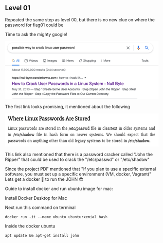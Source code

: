 <h2>Level 01</h2>

Repeated the same step as level 00, but there is no new clue on where the password for flag01 could be

Time to ask the mighty google!

![alt text](./screenshot/image1.png)

The first link looks promising, it mentioned about the following

![alt text](./screenshot/image2.png)

This link also mentioned that there is a password cracker called "John the Ripper" that could be used to crack the "/etc/passwd" or "/etc/shadow"

Since the project PDF mentioned that "If you plan to use a specific external software, you must set up a specific environment (VM, docker, Vagrant)"
Lets get a docker 🐳 to run the JOHN :sunglasses:

Guide to install docker and run ubuntu image for mac:

Install Docker Desktop for Mac

Next run this command on terminal
```console
docker run -it --name ubuntu ubuntu:xenial bash
```

Inside the docker ubuntu
```console
apt update && apt-get install john
```